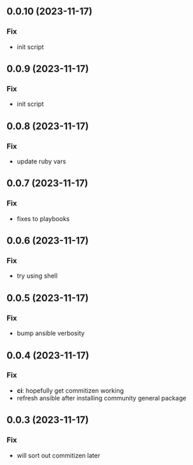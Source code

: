 ## 0.0.10 (2023-11-17)

### Fix

- init script

## 0.0.9 (2023-11-17)

### Fix

- init script

## 0.0.8 (2023-11-17)

### Fix

- update ruby vars

## 0.0.7 (2023-11-17)

### Fix

- fixes to playbooks

## 0.0.6 (2023-11-17)

### Fix

- try using shell

## 0.0.5 (2023-11-17)

### Fix

- bump ansible verbosity

## 0.0.4 (2023-11-17)

### Fix

- **ci**: hopefully get commitizen working
- refresh ansible after installing community general package

## 0.0.3 (2023-11-17)

### Fix

- will sort out commitizen later
